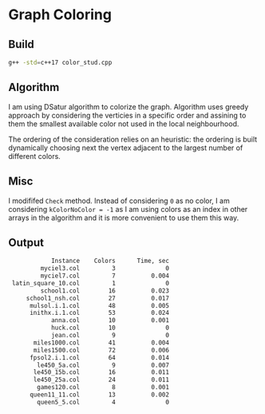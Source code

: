 # Graph Coloring

## Build

```bash
g++ -std=c++17 color_stud.cpp
```

## Algorithm

I am using DSatur algorithm to colorize the graph.
Algorithm uses greedy approach by considering the verticies
in a specific order and assining to them the smallest available color
not used in the local neighbourhood.

The ordering of the consideration relies on an heuristic:
the ordering is built dynamically choosing next the vertex adjacent to
the largest number of different colors.

## Misc

I modififed `Check` method. Instead of considering `0` as no color, I am considering
`kColorNoColor = -1` as I am using colors as an index in other arrays in the algorithm
and it is more convenient to use them this way.

## Output

```bash
            Instance    Colors      Time, sec
         myciel3.col         3              0
         myciel7.col         7          0.004
 latin_square_10.col         1              0
         school1.col        16          0.023
     school1_nsh.col        27          0.017
      mulsol.i.1.col        48          0.005
      inithx.i.1.col        53          0.024
            anna.col        10          0.001
            huck.col        10              0
            jean.col         9              0
       miles1000.col        41          0.004
       miles1500.col        72          0.006
      fpsol2.i.1.col        64          0.014
        le450_5a.col         9          0.007
       le450_15b.col        16          0.011
       le450_25a.col        24          0.011
        games120.col         8          0.001
      queen11_11.col        13          0.002
        queen5_5.col         4              0
```
